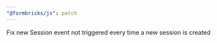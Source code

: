 ```yaml
---
"@formbricks/js": patch
---
```


Fix new Session event not triggered every time a new session is created
